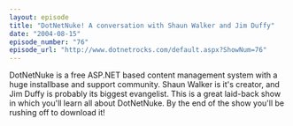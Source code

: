 ```yaml
---
layout: episode
title: "DotNetNuke! A conversation with Shaun Walker and Jim Duffy"
date: "2004-08-15"
episode_number: "76"
episode_url: "http://www.dotnetrocks.com/default.aspx?ShowNum=76"
---
```


DotNetNuke is a free ASP.NET based content management system with a huge installbase and support community. Shaun Walker is it's creator, and Jim Duffy is probably its biggest evangelist. This is a great laid-back show in which you'll learn all about DotNetNuke. By the end of the show you'll be rushing off to download it!
